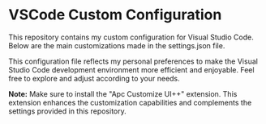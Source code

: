 # VSCode Custom Configuration

This repository contains my custom configuration for Visual Studio Code. Below are the main customizations made in the settings.json file.

This configuration file reflects my personal preferences to make the Visual Studio Code development environment more efficient and enjoyable. Feel free to explore and adjust according to your needs.

**Note:** Make sure to install the "Apc Customize UI++" extension. This extension enhances the customization capabilities and complements the settings provided in this repository.